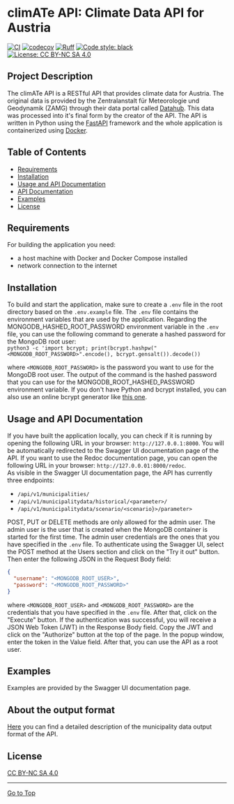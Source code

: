 # climATe API: Climate Data API for Austria

[![CI](https://github.com/ilgatto88/climate_api/actions/workflows/test.yml/badge.svg)](https://github.com/ilgatto88/climate_api/actions/workflows/test.yml) [![codecov](https://codecov.io/github/ilgatto88/climate_api/branch/master/graph/badge.svg?token=CG91QI9FRV)](https://codecov.io/github/ilgatto88/climate_api) [![Ruff](https://img.shields.io/endpoint?url=https://raw.githubusercontent.com/charliermarsh/ruff/main/assets/badge/v2.json)](https://github.com/astral-sh/ruff) [![Code style: black](https://img.shields.io/badge/code%20style-black-000000.svg)](https://github.com/psf/black)  
[![License: CC BY-NC SA 4.0](https://img.shields.io/badge/license-CC%20BY--NC--SA%204.0-orange)](https://creativecommons.org/licenses/by-nc-nd/4.0/legalcode)

## Project Description

The climATe API is a RESTful API that provides climate data for Austria. The original data is provided by the Zentralanstalt für Meteorologie und Geodynamik (ZAMG) through their data portal called [Datahub](https://data.hub.zamg.ac.at/). This data was processed into it's final form by the creator of the API. The API is written in Python using the [FastAPI](https://fastapi.tiangolo.com/) framework and the whole application is containerized using [Docker](https://www.docker.com/).

## Table of Contents

- [Requirements](#requirements)
- [Installation](#installation)
- [Usage and API Documentation](#usage-and-api-documentation)
- [API Documentation](#api-documentation)
- [Examples](#examples)
- [License](#license)

## Requirements

For building the application you need:

- a host machine with Docker and Docker Compose installed
- network connection to the internet

## Installation

To build and start the application, make sure to create a `.env` file in the root directory based on the `.env.example` file. The `.env` file contains the environment variables that are used by the application. Regarding the MONGODB_HASHED_ROOT_PASSWORD environment variable in the `.env` file, you can use the following command to generate a hashed password for the MongoDB root user:  
`python3 -c 'import bcrypt; print(bcrypt.hashpw("<MONGODB_ROOT_PASSWORD>".encode(), bcrypt.gensalt()).decode())`

where `<MONGODB_ROOT_PASSWORD>` is the password you want to use for the MongoDB root user. The output of the command is the hashed password that you can use for the MONGODB_ROOT_HASHED_PASSWORD environment variable. If you don't have Python and bcrypt installed, you can also use an online bcrypt generator like [this one](https://bcrypt-generator.com/).

## Usage and API Documentation

If you have built the application locally, you can check if it is running by opening the following URL in your browser: `http://127.0.0.1:8000`. You will be automatically redirected to the Swagger UI documentation page of the API. If you want to use the Redoc documentation page, you can open the following URL in your browser: `http://127.0.0.01:8000/redoc`.  
As visible in the Swagger UI documentation page, the API has currently three endpoints:

- `/api/v1/municipalities/`
- `/api/v1/municipalitydata/historical/<parameter>/`
- `/api/v1/municipalitydata/scenario/<scenario}>/parameter>`

POST, PUT or DELETE methods are only allowed for the admin user. The admin user is the user that is created when the MongoDB container is started for the first time. The admin user credentials are the ones that you have specified in the `.env` file. To authenticate using the Swagger UI, select the POST method at the Users section and click on the "Try it out" button. Then enter the following JSON in the Request Body field:

```json
{
  "username": "<MONGODB_ROOT_USER>",
  "password": "<MONGODB_ROOT_PASSWORD>"
}
```

where `<MONGODB_ROOT_USER>` and `<MONGODB_ROOT_PASSWORD>` are the credentials that you have specified in the `.env` file. After that, click on the "Execute" button. If the authentication was successful, you will receive a JSON Web Token (JWT) in the Response Body field. Copy the JWT and click on the "Authorize" button at the top of the page. In the popup window, enter the token in the Value field. After that, you can use the API as a root user.

## Examples

Examples are provided by the Swagger UI documentation page.

## About the output format

[Here](docs/climate_data.md) you can find a detailed description of the municipality data output format of the API.

## License

[CC BY-NC SA 4.0](LICENSE)

---

[Go to Top](#table-of-contents)
